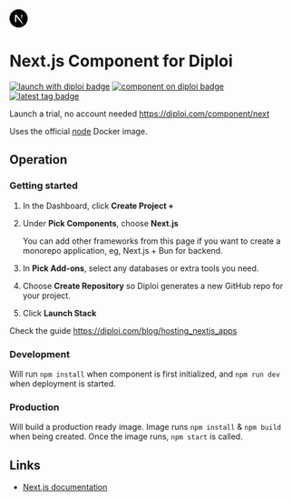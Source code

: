 <img alt="icon" src=".diploi/icon.svg" width="32">

# Next.js Component for Diploi

[![launch with diploi badge](https://diploi.com/launch.svg)](https://diploi.com/component/next)
[![component on diploi badge](https://diploi.com/component.svg)](https://diploi.com/component/next)
[![latest tag badge](https://badgen.net/github/tag/diploi/component-nextjs)](https://diploi.com/component/next)

Launch a trial, no account needed
https://diploi.com/component/next

Uses the official [node](https://hub.docker.com/_/node) Docker image.

## Operation

### Getting started

1. In the Dashboard, click **Create Project +**
2. Under **Pick Components**, choose **Next.js**

   You can add other frameworks from this page if you want to create a monorepo application, eg, Next.js + Bun for backend.
3. In **Pick Add-ons**, select any databases or extra tools you need.
4. Choose **Create Repository** so Diploi generates a new GitHub repo for your project.
5. Click **Launch Stack**

Check the guide https://diploi.com/blog/hosting_nextjs_apps

### Development

Will run `npm install` when component is first initialized, and `npm run dev` when deployment is started.

### Production

Will build a production ready image. Image runs `npm install` & `npm build` when being created. Once the image runs, `npm start` is called.

## Links

- [Next.js documentation](https://nextjs.org/docs)
